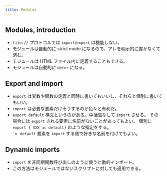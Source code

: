 ```yaml
---
title: Modules
---
```


## Modules, introduction

* `file://` プロトコルでは `import`/`export` は機能しない。
* モジュールは自動的に strict mode になるので、アレを明示的に書かなくて済む。
* モジュールは HTML ファイル内に定義することもできる。
* モジュールは自動的に `defer` になる。

## Export and Import

* `export` は変数や関数の定義と同時に書いてもいいし、それらと個別に書いてもいい。
* `import` は必要な要素だけそうするのが色々と有利だ。
* `export default` 構文というのがある。中括弧なして `import` させる。
  その場合には `export` される要素に名前がないことがあってもよい。
  個別に `export { XXX as default}` のような指定をする。
  * `default` 要素を `import` する側で好きな名前を付けてもよい。

## Dynamic imports

* `import` を非同期関数呼び出しのように使うと動的インポート。
* この方法はモジュールではないスクリプトに対しても適用できる。
